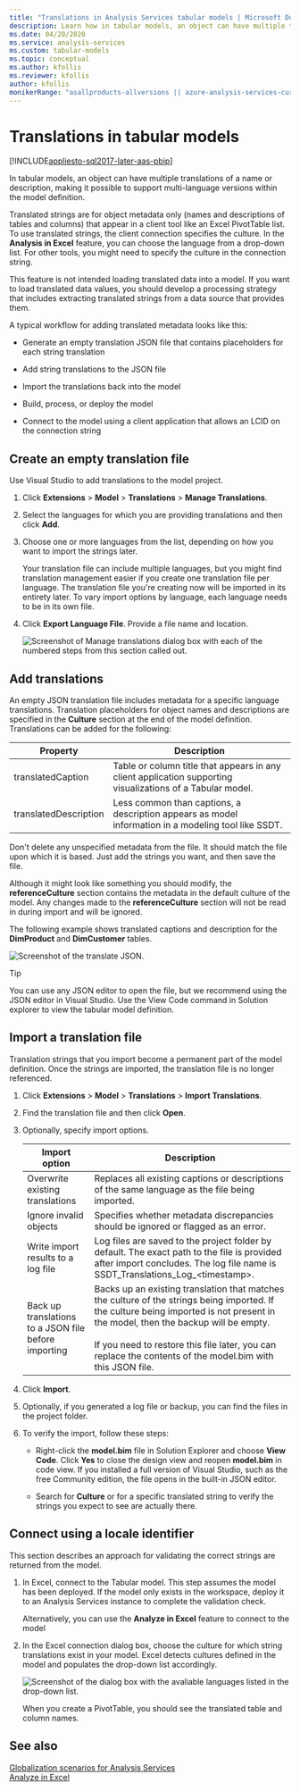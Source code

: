 ```yaml
---
title: "Translations in Analysis Services tabular models | Microsoft Docs"
description: Learn how in tabular models, an object can have multiple translations of a name or description, making it possible to support multi-language versions within the model definition.  
ms.date: 04/20/2020
ms.service: analysis-services
ms.custom: tabular-models
ms.topic: conceptual
ms.author: kfollis
ms.reviewer: kfollis
author: kfollis
monikerRange: "asallproducts-allversions || azure-analysis-services-current || power-bi-premium-current || >= sql-analysis-services-2017"
---
```

# Translations in tabular models

[!INCLUDE[appliesto-sql2017-later-aas-pbip](../includes/appliesto-sql2017-later-aas-pbip.md)]

In tabular models, an object can have multiple translations of a name or description, making it possible to support multi-language versions within the model definition.  
  
Translated strings are for object metadata only (names and descriptions of tables and columns) that appear in a client tool like an Excel PivotTable list.  To use translated strings, the client connection specifies the culture. In the **Analysis in Excel** feature, you can choose the language from a drop-down list. For other tools, you might need to specify the culture in the connection string.  
  
This feature is not intended loading translated data into a model. If you want to load translated data values, you should develop a processing strategy that includes extracting translated strings from a data source that provides them.  
  
A typical workflow for adding translated metadata looks like this:  
  
- Generate an empty  translation JSON file that contains placeholders for each string translation  
  
- Add string translations to the JSON file  
  
- Import the translations back into the model  
  
- Build, process, or deploy the model  
  
- Connect to the model using a client application that allows an LCID on the connection string  
  
## Create an empty translation file

 Use Visual Studio to add translations to the model project.  
  
1.  Click **Extensions** > **Model** > **Translations** > **Manage Translations**.  
  
2.  Select the languages for which you are providing translations and then click **Add**.  
  
3.  Choose one or more languages from the list, depending on how you want to import the strings later.  
  
     Your translation file can include multiple languages, but you might find translation management easier if you create one translation file per language. The translation file you're creating now will be imported in its entirety later. To vary import options by language, each language needs to be in its own file.  
  
4.  Click **Export Language File**.  Provide a file name and location.  
  
     ![Screenshot of Manage translations dialog box with each of the numbered steps from this section called out.](../../analysis-services/tabular-models/media/ssas-tabular-translate-export.png "ssas-tabular-translate-export")  
  
## Add translations

 An empty JSON translation file includes metadata for a specific language translations. Translation placeholders for object names and descriptions are specified in the **Culture** section at the end of the model definition. Translations can be added for the following:  
  
| Property | Description |
|-|-|  
|translatedCaption|Table or column title that appears in any client application supporting visualizations of a Tabular model.|  
|translatedDescription|Less common than captions, a description appears as model information in a modeling tool like SSDT.|  
  
 Don't  delete any unspecified metadata from the file.  It should match the file upon which it is based. Just add the strings you want, and then save the file.  
  
 Although it might look like something you should modify, the  **referenceCulture** section  contains the metadata in the default culture of the model. Any changes made to the **referenceCulture** section will not be read in during import and will be ignored.  
  
 The following example shows translated captions and description for the **DimProduct** and **DimCustomer** tables.  
  
 ![Screenshot of the translate JSON.](../../analysis-services/tabular-models/media/ssas-tabular-translate-json.png "ssas-tabular-translate-json")  
  
> [!TIP]  
>  You can use any JSON editor to open the file, but we recommend using the JSON editor in Visual Studio. Use the View Code command in Solution explorer to view the tabular model definition. 
  
## Import a translation file

 Translation strings that you import become a permanent part of the model definition. Once the strings are imported, the translation file is no longer referenced.  
  
1.  Click **Extensions** > **Model** > **Translations** > **Import Translations**.  
  
2.  Find the translation file and then click **Open**.  
  
3.  Optionally, specify import options.  
  
    | Import option | Description |
    | ------------- | ----------- |
    |Overwrite existing translations|Replaces all existing captions or descriptions of the same language as the file being imported.|  
    |Ignore invalid objects|Specifies whether metadata discrepancies should be ignored or flagged as an error.|  
    |Write import results to a log file|Log files are saved to the project folder by default. The exact path to the file is provided after import concludes. The log file name is SSDT_Translations_Log_\<timestamp>.|  
    |Back up translations to a JSON file before importing|Backs up an existing translation that matches the culture of the strings being imported.  If the culture being imported is not present in the model, then the backup will be empty.<br /><br /> If you need to restore this file later, you can replace the contents of the model.bim with this JSON file.|
  
4.  Click **Import**.  
  
5.  Optionally, if you generated a log file or backup, you can find the files in the  project folder.
  
6.  To verify the import, follow these steps:  
  
    -   Right-click the **model.bim** file in Solution Explorer and choose **View Code**. Click **Yes** to close the design view and reopen **model.bim** in code view.  If you installed a full version of Visual Studio, such as the free Community edition, the file opens in the built-in JSON editor.  
  
    -   Search for **Culture** or for a specific translated string to verify the strings you expect to see are actually there.  
  
## Connect using a locale identifier

 This section describes an approach for validating the correct strings are returned from the model.  
  
1.  In Excel, connect to the Tabular model. This step assumes the model has been deployed. If the model only exists in the workspace, deploy it to an Analysis Services instance to complete the validation check.  
  
     Alternatively, you can use the **Analyze in Excel** feature to connect to the model  
  
2.  In the Excel connection dialog box, choose the culture for which string translations exist in your model. Excel detects cultures defined in the model and populates the drop-down list accordingly.  
  
     ![Screenshot of the dialog box with the avaliable languages listed in the drop-down list.](../../analysis-services/tabular-models/media/ssas-tabular-translations-excel.png "ssas-tabular-translations-excel")  
  
     When you create a PivotTable, you should see the translated table and column names.  
  
## See also

 [Globalization scenarios for Analysis Services](../../analysis-services/globalization-scenarios-for-analysis-services.md)   
 [Analyze in Excel](./tabular-model-designer-ssas.md)